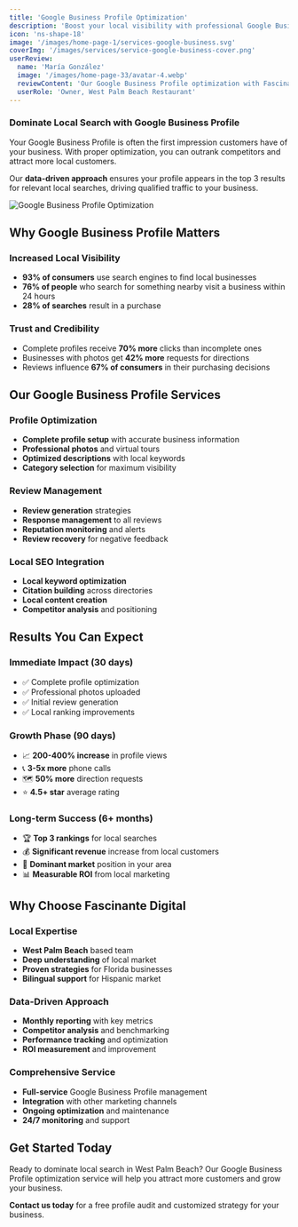 ```yaml
---
title: 'Google Business Profile Optimization'
description: 'Boost your local visibility with professional Google Business Profile optimization. Get found by customers searching for your services in West Palm Beach and beyond.'
icon: 'ns-shape-18'
image: '/images/home-page-1/services-google-business.svg'
coverImg: '/images/services/service-google-business-cover.png'
userReview:
  name: 'María González'
  image: '/images/home-page-33/avatar-4.webp'
  reviewContent: 'Our Google Business Profile optimization with Fascinante Digital increased our local visibility by 300%. We now get 5x more calls from potential customers in our area.'
  userRole: 'Owner, West Palm Beach Restaurant'
---
```


### Dominate Local Search with Google Business Profile

Your Google Business Profile is often the first impression customers have of your business. With proper optimization, you can outrank competitors and attract more local customers.

Our **data-driven approach** ensures your profile appears in the top 3 results for relevant local searches, driving qualified traffic to your business.

![Google Business Profile Optimization](/images/services/service-details-1.png)

## Why Google Business Profile Matters

### Increased Local Visibility
- **93% of consumers** use search engines to find local businesses
- **76% of people** who search for something nearby visit a business within 24 hours
- **28% of searches** result in a purchase

### Trust and Credibility
- Complete profiles receive **70% more** clicks than incomplete ones
- Businesses with photos get **42% more** requests for directions
- Reviews influence **67% of consumers** in their purchasing decisions

## Our Google Business Profile Services

### Profile Optimization
- **Complete profile setup** with accurate business information
- **Professional photos** and virtual tours
- **Optimized descriptions** with local keywords
- **Category selection** for maximum visibility

### Review Management
- **Review generation** strategies
- **Response management** to all reviews
- **Reputation monitoring** and alerts
- **Review recovery** for negative feedback

### Local SEO Integration
- **Local keyword optimization**
- **Citation building** across directories
- **Local content creation**
- **Competitor analysis** and positioning

## Results You Can Expect

### Immediate Impact (30 days)
- ✅ Complete profile optimization
- ✅ Professional photos uploaded
- ✅ Initial review generation
- ✅ Local ranking improvements

### Growth Phase (90 days)
- 📈 **200-400% increase** in profile views
- 📞 **3-5x more** phone calls
- 🗺️ **50% more** direction requests
- ⭐ **4.5+ star** average rating

### Long-term Success (6+ months)
- 🏆 **Top 3 rankings** for local searches
- 💰 **Significant revenue** increase from local customers
- 🎯 **Dominant market** position in your area
- 📊 **Measurable ROI** from local marketing

## Why Choose Fascinante Digital

### Local Expertise
- **West Palm Beach** based team
- **Deep understanding** of local market
- **Proven strategies** for Florida businesses
- **Bilingual support** for Hispanic market

### Data-Driven Approach
- **Monthly reporting** with key metrics
- **Competitor analysis** and benchmarking
- **Performance tracking** and optimization
- **ROI measurement** and improvement

### Comprehensive Service
- **Full-service** Google Business Profile management
- **Integration** with other marketing channels
- **Ongoing optimization** and maintenance
- **24/7 monitoring** and support

## Get Started Today

Ready to dominate local search in West Palm Beach? Our Google Business Profile optimization service will help you attract more customers and grow your business.

**Contact us today** for a free profile audit and customized strategy for your business.
